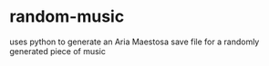 # random-music
uses python to generate an Aria Maestosa save file for a randomly generated piece of music
